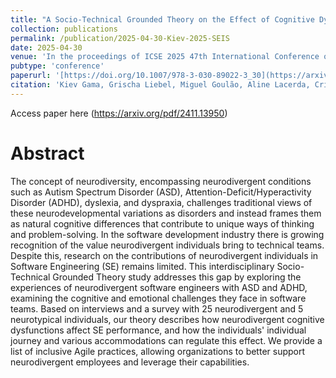 ```yaml
---
title: "A Socio-Technical Grounded Theory on the Effect of Cognitive Dysfunctions in the Performance of Software Developers with ADHD and Autism"
collection: publications
permalink: /publication/2025-04-30-Kiev-2025-SEIS
date: 2025-04-30
venue: 'In the proceedings of ICSE 2025 47th International Conference on Software Engineering'
pubtype: 'conference'
paperurl: '[https://doi.org/10.1007/978-3-030-89022-3_30](https://arxiv.org/pdf/2411.13950)'
citation: 'Kiev Gama, Grischa Liebel, Miguel Goulão, Aline Lacerda, Cristiana Lacerda, &quot;A Socio-Technical Grounded Theory on the Effect of Cognitive Dysfunctions in the Performance of Software Developers with ADHD and Autism.&quot; In Ghose, A., Horkoff, J., Silva Souza, V.E., Parsons, J., Evermann, J. (eds), Proceedings of the 47th International Conference on Software Engineering (ICSE 2025).'
---
```

Access paper here (https://arxiv.org/pdf/2411.13950)

# Abstract
The concept of neurodiversity, encompassing neurodivergent conditions such as Autism Spectrum Disorder (ASD), Attention-Deficit/Hyperactivity Disorder (ADHD), dyslexia, and dyspraxia, challenges traditional views of these neurodevelopmental variations as disorders and instead frames them as natural cognitive differences that contribute to unique ways of thinking and problem-solving. In the software development industry there is growing recognition of the value neurodivergent individuals bring to technical teams. Despite this, research on the contributions of neurodivergent individuals in Software Engineering (SE) remains limited. This interdisciplinary Socio-Technical Grounded Theory study addresses this gap by exploring the experiences of neurodivergent software engineers with ASD and ADHD, examining the cognitive and emotional challenges they face in software teams. Based on interviews and a survey with 25 neurodivergent and 5 neurotypical individuals, our theory describes how neurodivergent cognitive dysfunctions affect SE performance, and how the individuals' individual journey and various accommodations can regulate this effect. We provide a list of inclusive Agile practices, allowing organizations to better support neurodivergent employees and  leverage their capabilities.
